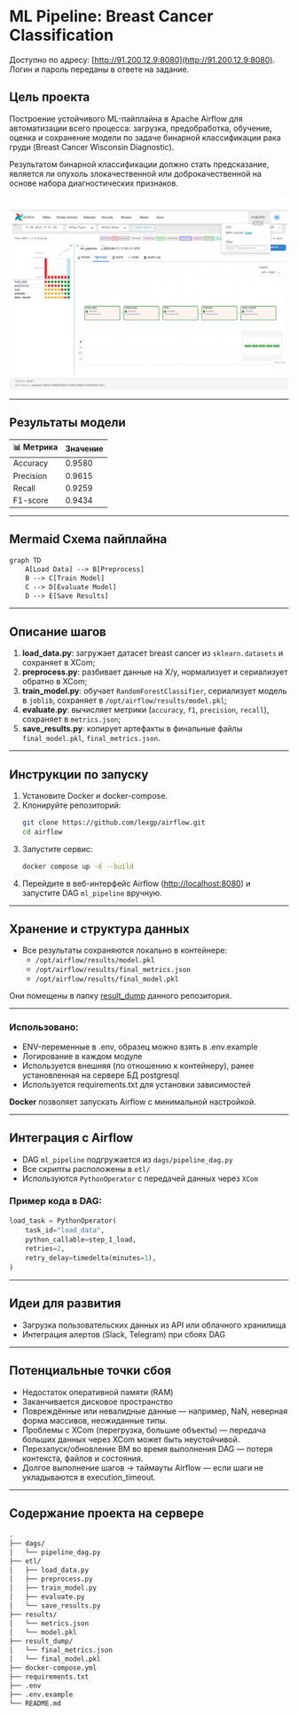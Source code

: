 # ML Pipeline: Breast Cancer Classification

Доступно по адресу: [http://91.200.12.9:8080](http://91.200.12.9:8080). Логин и пароль переданы в ответе на задание.


## Цель проекта

Построение устойчивого ML-пайплайна в Apache Airflow для автоматизации всего процесса: загрузка, предобработка, обучение, оценка и сохранение модели по задаче бинарной классификации рака груди (Breast Cancer Wisconsin Diagnostic).

Результатом бинарной классификации должно стать предсказание, является ли опухоль злокачественной или доброкачественной на основе набора диагностических признаков.

![Результаты обработки](images/screenshot-1.png)

---

##  Результаты модели

| 📊 Метрика     | Значение   |
|-------------|------------|
| Accuracy    | 0.9580     |
| Precision   | 0.9615     |
| Recall      | 0.9259     |
| F1-score    | 0.9434     |


---

## Mermaid Схема пайплайна

```mermaid
graph TD
    A[Load Data] --> B[Preprocess]
    B --> C[Train Model]
    C --> D[Evaluate Model]
    D --> E[Save Results]
```

---

## Описание шагов

1. **load\_data.py**: загружает датасет breast cancer из `sklearn.datasets` и сохраняет в XCom;
2. **preprocess.py**: разбивает данные на X/y, нормализует и сериализует обратно в XCom;
3. **train\_model.py**: обучает `RandomForestClassifier`, сериализует модель в `joblib`, сохраняет в `/opt/airflow/results/model.pkl`;
4. **evaluate.py**: вычисляет метрики (`accuracy`, `f1`, `precision`, `recall`), сохраняет в `metrics.json`;
5. **save\_results.py**: копирует артефакты в финальные файлы `final_model.pkl`, `final_metrics.json`.

---

## Инструкции по запуску

1. Установите Docker и docker-compose.
2. Клонируйте репозиторий:
   ```bash
   git clone https://github.com/lexgp/airflow.git
   cd airflow
   ```
3. Запустите сервис:
   ```bash
   docker compose up -d --build
   ```
4. Перейдите в веб-интерфейс Airflow ([http://localhost:8080](http://localhost:8080)) и запустите DAG `ml_pipeline` вручную.

---

## Хранение и структура данных

- Все результаты сохраняются локально в контейнере:
  - `/opt/airflow/results/model.pkl`
  - `/opt/airflow/results/final_metrics.json`
  - `/opt/airflow/results/final_model.pkl`

Они помещены в папку [result_dump](result_dump/) данного репозитория.

---

### Использовано:

- ENV-переменные в .env, образец можно взять в .env.example
- Логирование в каждом модуле
- Используется внешняя (по отношению к контейнеру), ранее установленная на сервере БД postgresql
- Используется requirements.txt для установки зависимостей

**Docker** позволяет запускать Airflow с минимальной настройкой.

---

## Интеграция с Airflow

- DAG `ml_pipeline` подгружается из `dags/pipeline_dag.py`
- Все скрипты расположены в `etl/`
- Используются `PythonOperator` с передачей данных через `XCom`

### Пример кода в DAG:

```python
load_task = PythonOperator(
    task_id="load_data",
    python_callable=step_1_load,
    retries=2,
    retry_delay=timedelta(minutes=1),
)
```

---

## Идеи для развития

- Загрузка пользовательских данных из API или облачного хранилища
- Интеграция алертов (Slack, Telegram) при сбоях DAG

---

## Потенциальные точки сбоя

- Недостаток оперативной памяти (RAM)
- Заканчивается дисковое пространство
- Повреждённые или невалидные данные — например, NaN, неверная форма массивов, неожиданные типы.
- Проблемы с XCom (перегрузка, большие объекты) — передача больших данных через XCom может быть неустойчивой.
- Перезапуск/обновление ВМ во время выполнения DAG — потеря контекста, файлов и состояния.
- Долгое выполнение шагов → таймауты Airflow — если шаги не укладываются в execution_timeout.

---

## Содержание проекта на сервере

```
.
├── dags/
│   └── pipeline_dag.py
├── etl/
│   ├── load_data.py
│   ├── preprocess.py
│   ├── train_model.py
│   ├── evaluate.py
│   └── save_results.py
├── results/
│   └── metrics.json
│   └── model.pkl
├── result_dump/
│   └── final_metrics.json
│   └── final_model.pkl
├── docker-compose.yml
├── requirements.txt
├── .env
├── .env.example
└── README.md
```
